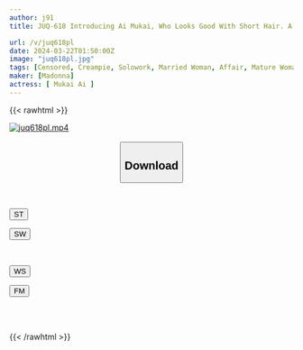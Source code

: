```yaml
---
author: j91
title: JUQ-618 Introducing Ai Mukai, Who Looks Good With Short Hair. A Married Woman Who Received A Duplicate Key Lived Alone In A Room Where A Male Student Was Creampied Until He Graduated.

url: /v/juq618pl
date: 2024-03-22T01:50:00Z
image: "juq618pl.jpg"
tags: [Censored, Creampie, Solowork, Married Woman, Affair, Mature Woman, Drama	]
maker: [Madonna]
actress: [ Mukai Ai ]
---
```



{{< rawhtml >}}

<div class="video" data-videoid="Pj4mKwjmJ4S06gL">
    <a href="javascript:;">
        <img src="/v/juq618pl/juq618pl.jpg" width="WIDTH" height="HEIGHT" alt="juq618pl.mp4" loading="lazy">
    </a>
</div>

<script type="text/javascript" src="https://j91.asia/asset/on-demand-st.js"></script>

<br>
  <link rel="stylesheet" href="https://j91.asia/asset/bs5.css">
  
  <center>
  <button class="btn btn-primary" type="button" data-bs-toggle="collapse" data-bs-target=".multi-collapse" aria-expanded="false" aria-controls="multiCollapseExample1 multiCollapseExample2"><h2>Download</h2></button></center>
</p>
<div class="row">
  <div class="col">
    <div class="collapse multi-collapse" id="multiCollapseExample1">
      <div class="card card-body">
	      	      <br>
<div class="buttons">  
<p><a href="https://streamtape.to/v/Pj4mKwjmJ4S06gL" target="_blank"><button class="btn-hover color-3"><i class="fa fa-download"></i> ST</button></a></p>
<p><a href="https://asnwish.com/u1j1f8v935th" target="_blank"><button class="btn-hover color-2"><i class="fa fa-download"></i> SW</button></a></p></div>
    </div>
  </div>
</div>
  <div class="col">
    <div class="collapse multi-collapse" id="multiCollapseExample2">
      <div class="card card-body">
	      <br>
<div class="buttons">
<p><a href="https://wolfstream.tv/la9umx5rqfnr"><button class="btn-hover color-9"><i class="fa fa-download"></i> WS</button></a></p>
<p><a href="https://filemoon.sx/d/1dtzscr5g1i0"><button class="btn-hover color-8"><i class="fa fa-download"></i> FM</button></a></p></div>
<br><br>
      </div>
    </div>
  </div>
</div>

{{< /rawhtml >}}
